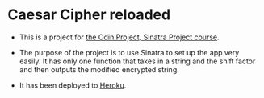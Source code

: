 # Caesar Cipher reloaded

- This is a project for [the Odin Project, Sinatra Project course](https://www.theodinproject.com/courses/ruby-on-rails/lessons/sinatra-project).

- The purpose of the project is to use Sinatra to set up the app very easily. It has only one function that takes in a string and the shift factor and then outputs the modified encrypted string.

- It has been deployed to [Heroku](https://hidden-wildwood-20236.herokuapp.com/).
